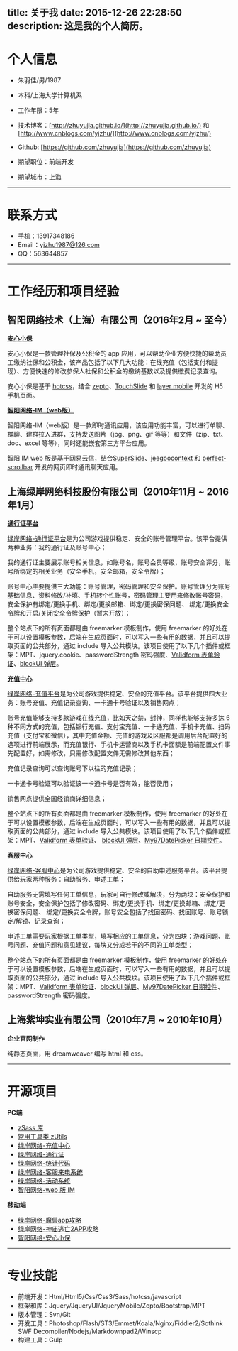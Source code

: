 title: 关于我
date: 2015-12-26 22:28:50
description: 这是我的个人简历。
---

# 个人信息 #

- 朱羽佳/男/1987 
- 本科/上海大学计算机系 
- 工作年限：5年


-  技术博客：[http://zhuyujia.github.io/](http://zhuyujia.github.io/) 和 [http://www.cnblogs.com/yjzhu/](http://www.cnblogs.com/yjzhu/)
-  Github: [https://github.com/zhuyujia](https://github.com/zhuyujia)


- 期望职位：前端开发
- 期望城市：上海

---

# 联系方式 #

- 手机：13917348186
- Email：yjzhu1987@126.com
- QQ：563644857

---

# 工作经历和项目经验 #

## 智阳网络技术（上海）有限公司（2016年2月 ~ 至今） ##

**[安心小保](https://github.com/zhuyujia/ezy-hro-sss)**

安心小保是一款管理社保及公积金的 app 应用，可以帮助企业方便快捷的帮助员工缴纳社保和公积金，该产品包括了以下几大功能：在线充值（包括支付和提现）、方便快速的修改参保人社保和公积金的缴纳基数以及提供缴费记录查询。

安心小保是基于 [hotcss](https://github.com/imochen/hotcss)，结合 [zepto](http://zeptojs.com/)、[TouchSlide](http://www.superslide2.com/TouchSlide/) 和 [layer mobile](http://layer.layui.com/mobile/) 开发的 H5 手机页面。

**[智阳网络-IM（web版）](https://github.com/zhuyujia/ezy-web-im)**

智阳网络-IM（web版）是一款即时通讯应用，该应用功能丰富，可以进行单聊、群聊、建群拉人进群，支持发送图片（jpg、png、gif 等等）和文件（zip、txt、doc、excel 等等），同时还能嵌套第三方平台应用。

智阳 IM web 版是基于[网易云信](http://netease.im/)，结合[SuperSlide](http://www.superslide2.com/index.html)、[jeegoocontext](http://www.tweego.nl/jeegoocontext) 和 [perfect-scrollbar](http://noraesae.github.io/perfect-scrollbar/) 开发的网页即时通讯聊天应用。

## 上海绿岸网络科技股份有限公司（2010年11月 ~ 2016年1月） ##

**[通行证平台](https://github.com/zhuyujia/iwgame-passport)**

[绿岸网络-通行证平台](http://passport.iwgame.com/)是为公司游戏提供稳定、安全的账号管理平台。该平台提供两种业务：我的通行证及账号中心；

我的通行证主要展示账号相关信息，如账号名，账号会员等级，账号安全评分，账号所绑定的相关业务（安全手机，安全邮箱，安全令牌）；

账号中心主要提供三大功能：账号管理，密码管理和安全保护。账号管理分为账号基础信息、资料修改/补填、手机转个性账号，密码管理主要用来修改账号密码，安全保护有绑定/更换手机、绑定/更换邮箱、绑定/更换密保问题、 绑定/更换安全令牌和开启/关闭安全令牌保护（暂未开放）；

整个站点下的所有页面都是由 freemarker 模板制作，使用 freemarker 的好处在于可以设置模板参数，后端在生成页面时，可以写入一些有用的数据，并且可以提取页面的公共部分，通过 include 导入公共模块。该项目使用了以下几个插件或框架：MPT、jquery.cookie、passwordStrength 密码强度、[Validform 表单验证](http://validform.rjboy.cn/)、[blockUI 弹层](http://malsup.com/jquery/block/)。

**[充值中心](https://github.com/zhuyujia/iwgame-pay)**

[绿岸网络-充值平台](http://pay.iwgame.com/)是为公司游戏提供稳定、安全的充值平台。该平台提供四大业务：账号充值、充值记录查询、一卡通卡号验证以及销售网点；

账号充值能够支持多款游戏在线充值，比如天之禁，封神，同样也能够支持多达 6 种不同方式的充值，包括银行充值、支付宝充值、一卡通充值、手机卡充值、扫码充值（支付宝和微信），其中充值金额、充值的游戏及区服都是调用后台配置好的选项进行前端展示，而充值银行、手机卡运营商以及手机卡面额是前端配置文件事先配置好，如需修改，只需修改配置文件无需修改其他东西；

充值记录查询可以查询账号下以往的充值记录；

一卡通卡号验证可以验证该一卡通卡号是否有效，能否使用；

销售网点提供全国经销商详细信息；

整个站点下的所有页面都是由 freemarker 模板制作，使用 freemarker 的好处在于可以设置模板参数，后端在生成页面时，可以写入一些有用的数据，并且可以提取页面的公共部分，通过 include 导入公共模块。该项目使用了以下几个插件或框架：MPT、[Validform 表单验证](http://validform.rjboy.cn/)、 [blockUI 弹层](http://malsup.com/jquery/block/)、[My97DatePicker 日期控件](http://www.my97.net/)。

**客服中心**

[绿岸网络-客服中心](http://cs.iwgame.com/)是为公司游戏提供稳定、安全的自助申述服务平台。该平台提供给玩家两种服务：自助服务、申述工单；

自助服务无需填写任何工单信息，玩家可自行修改或解决，分为两块：安全保护和账号安全，安全保护包括了修改密码、绑定/更换手机、绑定/更换邮箱、绑定/更换密保问题、 绑定/更换安全令牌，账号安全包括了找回密码、找回账号、账号锁定/解锁、记录查询；

申述工单需要玩家根据工单类型，填写相应的工单信息，分为四块：游戏问题、账号问题、充值问题和意见建议，每块又分成若干的不同的工单类型；

整个站点下的所有页面都是由 freemarker 模板制作，使用 freemarker 的好处在于可以设置模板参数，后端在生成页面时，可以写入一些有用的数据，并且可以提取页面的公共部分，通过 include 导入公共模块。该项目使用了以下几个插件或框架：MPT、[Validform 表单验证](http://validform.rjboy.cn/)、[blockUI 弹层](http://malsup.com/jquery/block/)、[My97DatePicker 日期控件](http://www.my97.net/)、passwordStrength 密码强度。

## 上海紫坤实业有限公司（2010年7月 ~ 2010年10月） ##

**企业官网制作**

纯静态页面，用 dreamweaver 编写 html 和 css。

---

# 开源项目 #

**PC端**

- [zSass 库](https://github.com/zhuyujia/zSass)
- [常用工具类 zUtils](https://github.com/zhuyujia/zUtils)
- [绿岸网络-充值中心](https://github.com/zhuyujia/iwgame-pay)
- [绿岸网络-通行证](https://github.com/zhuyujia/iwgame-passport)
- [绿岸网络-统计代码](https://github.com/zhuyujia/iwgame-hm)
- [绿岸网络-客服来电系统](https://github.com/zhuyujia/iwgame-call-center)
- [绿岸网络-活动系统](https://github.com/zhuyujia/iwgame-act)
- [智阳网络-web 版 IM](https://github.com/zhuyujia/ezy-web-im)

**移动端**

- [绿岸网络-魔兽app攻略](https://github.com/zhuyujia/iwgame-wow)
- [绿岸网络-神庙逃亡2APP攻略](https://github.com/zhuyujia/iwgame-temple-run2)
- [智阳网络-安心小保](https://github.com/zhuyujia/ezy-hro-sss)

---

# 专业技能 #

- 前端开发：Html/Html5/Css/Css3/Sass/hotcss/javascript
- 框架和库：Jquery/JqueryUI/JqueryMobile/Zepto/Bootstrap/MPT
- 版本管理：Svn/Git
- 开发工具：Photoshop/Flash/ST3/Emmet/Koala/Nginx/Fiddler2/Sothink SWF Decompiler/Nodejs/Markdownpad2/Winscp
- 构建工具：Gulp
